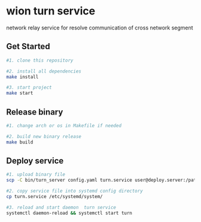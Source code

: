 wion turn service
===

network relay service for resolve communication of cross network segment

## Get Started

```bash
#1. clone this repository

#2. install all dependencies
make install

#3. start project
make start
```

## Release binary

```bash
#1. change arch or os in Makefile if needed

#2. build new binary release
make build
```

## Deploy service

```bash
#1. upload binary file
scp -C bin/turn_server config.yaml turn.service user@deploy.server:/path/to/turn/

#2. copy service file into systemd config directory
cp turn.service /etc/systemd/system/

#3. reload and start daemon  turn service
systemctl daemon-reload && systemctl start turn
```
